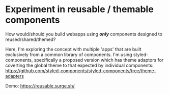 # Experiment in reusable / themable components

How would/should you build webapps using ***only*** components designed to reused/shared/themed? 

Here, I'm exploring the concept with multiple 'apps' that are built exclusively from a common library of components. I'm using styled-components, specifically a proposed version which has theme adaptors for coverting the global theme to that expected by individual components: https://github.com/styled-components/styled-components/tree/theme-adapters

Demo: https://reusable.surge.sh/
